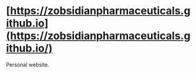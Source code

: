 # [https://zobsidianpharmaceuticals.github.io](https://zobsidianpharmaceuticals.github.io/)
Personal website.
